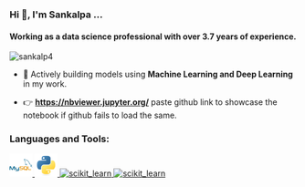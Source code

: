 <h3 align="left">Hi 👋, I'm Sankalpa ...</h3>
<h4 align="left">Working as a data science professional  with over 3.7 years of experience.</h4>

<p align="left"> <img src="https://komarev.com/ghpvc/?username=sankalp4&label=Profile%20views&color=0e75b6&style=flat" alt="sankalp4" /> </p>

- 🌱 Actively building models using **Machine Learning and Deep Learning** in my work.

- 👉 **https://nbviewer.jupyter.org/** paste github link to showcase the notebook if github fails to load the same.

<h3 align="left">Languages and Tools:</h3>
<p align="left"> <a href="https://www.mysql.com/" target="_blank"> <img src="https://raw.githubusercontent.com/devicons/devicon/master/icons/mysql/mysql-original-wordmark.svg" alt="mysql" width="40" height="40"/> </a> <a href="https://www.python.org" target="_blank"> <img src="https://raw.githubusercontent.com/devicons/devicon/master/icons/python/python-original.svg" alt="python" width="40" height="40"/> </a> <a href="https://scikit-learn.org/" target="_blank"> <img src="https://upload.wikimedia.org/wikipedia/commons/0/05/Scikit_learn_logo_small.svg" alt="scikit_learn" width="40" height="40"/> </a> <a href="https://public.tableau.com/s/" target="_blank"> <img src="https://cdn.worldvectorlogo.com/logos/tableau-software.svg" alt="scikit_learn" width="35" height="35"/> </a> </p>

<!---
SanKalp4/SanKalp4 is a ✨ special ✨ repository because its `README.md` (this file) appears on your GitHub profile.
You can click the Preview link to take a look at your changes.
--->
